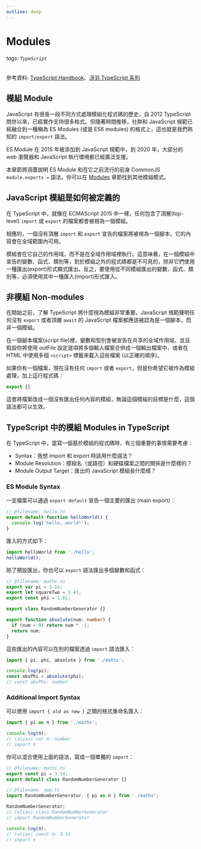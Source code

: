 ```yaml
---
outline: deep
---
```


# Modules

###### tags: `TypeScript`

參考資料: [TypeScript Handbook](https://www.typescriptlang.org/docs/handbook/intro.html)、[冴羽 TypeScript 系列](https://ts.yayujs.com/)

## 模組 Module

JavaScript 有很長一段不同方式處理模組化程式碼的歷史，自 2012 TypeScript 問世以來，已經實作支持很多格式。但隨著時間推移，社群和 JavaScript 規範已經融合到一種稱為 ES Modules (或是 ES6 modules) 的格式上，這也就是我們熟知的 `import/export` 語法。

ES Module 在 2015 年被添加到 JavaScript 規範中，到 2020 年，大部分的 web 瀏覽器和 JavaScript 執行環境都已經廣泛支援。

本章節將涵蓋說明 ES Module 和在它之前流行的前身 CommonJS `module.exports =` 語法，你可以在 [Modules](https://www.typescriptlang.org/docs/handbook/modules.html) 章節找到其他模組模式。

## JavaScript 模組是如何被定義的

在 TypeScript 中，就像在 ECMAScript 2015 中一樣，任何包含了頂層(top-level) `import` 或 `export` 的檔案都會被視為一個模組。

相應的，一個沒有頂層 `import` 和 `export` 宣告的檔案將被視為一個腳本，它的內容會在全域範圍內可用。

模組會在它自己的作用域，而不是在全域作用域裡執行。這意味著，在一個模組中宣告的變數、函式、類別等，對於模組之外的程式碼都是不可見的，除非它們使用一種匯出(export)形式顯式匯出。反之，要使用從不同模組匯出的變數、函式、類別等，必須使用其中一種匯入(import)形式匯入。

## 非模組 Non-modules

在開始之前，了解 TypeScript 將什麼視為模組非常重要。JavaScript 規範聲明任何沒有 `export` 或者頂層 `await` 的 JavaScript 檔案都應該被認為是一個腳本，而非一個模組。

在一個腳本檔案(script file)裡，變數和型別會被宣告在共享的全域作用域，並且假設你將使用 outFile 設定選項將多個輸入檔案合併成一個輸出檔案中，或者在 HTML 中使用多個 `<script>` 標籤來載入這些檔案 (以正確的順序)。

如果你有一個檔案，現在沒有任何 `import` 或者 `export`，但是你希望它被作為模組處理，加上這行程式碼：

```ts
export {}
```

這會將檔案改成一個沒有匯出任何內容的模組，無論這個模組的目標是什麼，這個語法都可以生效。

## TypeScript 中的模組 Modules in TypeScript

在 TypeScript 中，當寫一個基於模組的程式碼時，有三個重要的事情需要考慮：

* Syntax：我想 import 和 export 時該用什麼語法？
* Module Resolution：模組名（或路徑）和硬碟檔案之間的關係是什麼樣的？
* Module Output Target：匯出的 JavaScript 模組長什麼樣？

### ES Module Syntax

一支檔案可以通過 `export default` 宣告一個主要的匯出 (main export)：

```ts
// @filename: hello.ts
export default function helloWorld() {
  console.log('hello, world!');
}
```

匯入的方式如下：

```ts
import helloWorld from './hello';
helloWorld();
```

除了預設匯出，你也可以 `export` 語法匯出多個變數和函式：

```ts
// @filename: maths.ts
export var pi = 3.14;
export let squareTwo = 1.41;
export const phi = 1.61;

export class RandomNumberGenerator {}

export function absolute(num: number) {
  if (num < 0) return num * -1;
  return num;
}
```

這些匯出的內容可以在別的檔案透過 `import` 語法匯入：

```ts
import { pi, phi, absolute } from './maths';

console.log(pi);
const absPhi = absolute(phi);
// const absPhi: number
```

### Additional Import Syntax

可以使用 `import { old as new }` 之類的格式重命名匯入：

```ts
import { pi as π } from './maths';

console.log(π);
// (alias) var π: number
// import π
```

你可以混合使用上面的語法，寫成一個單獨的 `import`：

```ts
// @filename: maths.ts
export const pi = 3.14;
export default class RandomNumberGenerator {}

// @filename: app.ts
import RandomNumberGenerator, { pi as π } from './maths';

RandomNumberGenerator;
// (alias) class RandomNumberGenerator
// import RandomNumberGenerator

console.log(π);
// (alias) const π: 3.14
// import π
```
